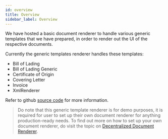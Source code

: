 ```yaml
---
id: overview
title: Overview
sidebar_label: Overview
---
```


We have hosted a basic document renderer to handle various generic templates that we have prepared, in order to render out the UI of the respective documents.

Currently the generic templates renderer handles these templates:

- Bill of Lading
- Bill of Lading Generic
- Certificate of Origin
- Covering Letter
- Invoice
- XmlRenderer

Refer to github [source code](https://github.com/TradeTrust/generic-templates/tree/master/src/templates) for more information.

> Do note that this generic template renderer is for demo purposes, it is required for user to set up their own document renderer for anything production-ready needs. To find out more on how to set up your own document renderer, do visit the topic on [Decentralized Document Renderer](https://www.openattestation.com/docs/developer-section/quickstart/create-custom-renderer).
